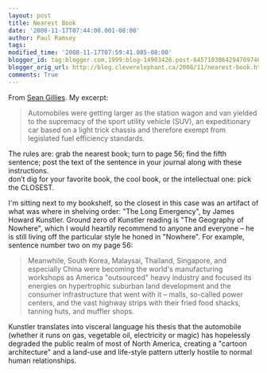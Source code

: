 ```yaml
---
layout: post
title: Nearest Book
date: '2008-11-17T07:44:00.001-08:00'
author: Paul Ramsey
tags: 
modified_time: '2008-11-17T07:59:41.085-08:00'
blogger_id: tag:blogger.com,1999:blog-14903426.post-8457103064294709746
blogger_orig_url: http://blog.cleverelephant.ca/2008/11/nearest-book.html
comments: True
---
```


From [Sean Gillies](http://sgillies.net/blog/833/nearest-book/). My excerpt:

> Automobiles were getting larger as the station wagon and van yielded to the supremacy of the sport utility vehicle (SUV), an expeditionary car based on a light trick chassis and therefore exempt from legislated fuel efficiency standards.

The rules are: grab the nearest book; turn to page 56; find the fifth sentence; post the text of the sentence in your journal along with these instructions.<br />don’t dig for your favorite book, the cool book, or the intellectual one: pick the CLOSEST.

I'm sitting next to my bookshelf, so the closest in this case was an artifact of what was where in shelving order: "The Long Emergency", by James Howard Kunstler. Ground zero of Kunstler reading is "The Geography of Nowhere", which I would heartily recommend to anyone and everyone &ndash; he is still living off the particular style he honed in "Nowhere".  For example, sentence number two on my page 56:

> Meanwhile, South Korea, Malaysai, Thailand, Singapore, and especially China were becoming the world's manufacturing workshops as America "outsourced" heavy industry and focused its energies on hypertrophic suburban land development and the consumer infrastructure that went with it &ndash; malls, so-called power centers, and the vast highway strips with their fried food shacks, tanning huts, and muffler shops.

Kunstler translates into visceral language his thesis that the automobile (whether it runs on gas, vegetable oil, electricity or magic) has hopelessly degraded the public realm of most of North America, creating a "cartoon architecture" and a land-use and life-style pattern utterly hostile to normal human relationships.

